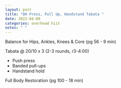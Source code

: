```yaml
---
layout: post
title: "OH Press, Pull Up, Handstand Tabata "
date: 2022-04-09
categories: overhead hiit
notes: " "
---
```

Balance for Hips, Ankles, Knees & Core (pg 56 - 9 min)

Tabata @ 20/10 x 3 (2-3 rounds, r3-4:00)
* Push press
* Banded pull-ups
* Handstand hold

Full Body Restoration (pg 100 - 18 min)